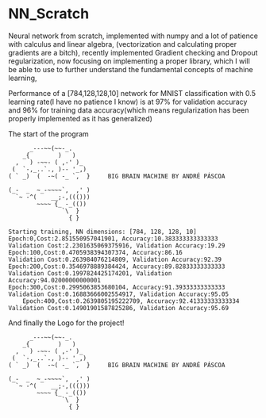 # NN_Scratch

Neural network from scratch, implemented with numpy and a lot of patience with calculus and linear algebra, (vectorization and calculating proper gradients are a bitch), recently implemented Gradient checking and Dropout regularization, now focusing on implementing a proper library, which I will be able to use to further understand the fundamental concepts of machine learning,

Performance of a [784,128,128,10] network for MNIST classification with 0.5 learning rate(I have no patience I know) is at 
97% for validation accuracy and 96% for training data accuracy(which means regularization has been properly implemented as it has generalized)

The start of the program
```
      _---~~(~~-_.
    _{        )   )
  ,   ) -~~- ( ,-' )_
 (  `-,_..`., )-- '_,)
( ` _)  (  -~( -_ `,  }     BIG BRAIN MACHINE BY ANDRÉ PÁSCOA

(_-  _  ~_-~~~~`,  ,' )
  `~ -^(    __;-,((()))
        ~~~~ {_ -_(())
               `\  }
                 { } 

Starting training, NN dimensions: [784, 128, 128, 10]
Epoch:0,Cost:2.851550957041901, Accuracy:10.383333333333333
Validation Cost:2.2301635069375916, Validation Accuracy:19.29
Epoch:100,Cost:0.4705938394307374, Accuracy:86.16
Validation Cost:0.263984076214809, Validation Accuracy:92.39
Epoch:200,Cost:0.3546978889384424, Accuracy:89.82833333333333
Validation Cost:0.1997824425174201, Validation Accuracy:94.02000000000001
Epoch:300,Cost:0.2995063853680104, Accuracy:91.39333333333333
Validation Cost:0.16883666002554917, Validation Accuracy:95.05
	Epoch:400,Cost:0.2639805195222709, Accuracy:92.41333333333334
Validation Cost:0.14901901587825286, Validation Accuracy:95.69

```

And finally the Logo for the project!

```
      _---~~(~~-_.
    _{        )   )
  ,   ) -~~- ( ,-' )_
 (  `-,_..`., )-- '_,)
( ` _)  (  -~( -_ `,  }     BIG BRAIN MACHINE BY ANDRÉ PÁSCOA

(_-  _  ~_-~~~~`,  ,' )
  `~ -^(    __;-,((()))
        ~~~~ {_ -_(())
               `\  }
                 { } 

```
